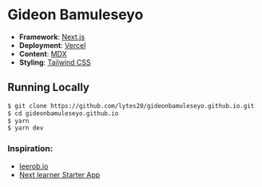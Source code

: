 # Gideon Bamuleseyo

- **Framework**: [Next.js](https://nextjs.org/)
- **Deployment**: [Vercel](https://vercel.com)
- **Content**: [MDX](https://github.com/mdx-js/mdx)
- **Styling**: [Tailwind CSS](https://tailwindcss.com/)

## Running Locally

```bash
$ git clone https://github.com/lytes20/gideonbamuleseyo.github.io.git
$ cd gideonbamuleseyo.github.io
$ yarn
$ yarn dev
```

### Inspiration:

- [leerob.io](https://leerob.io/)
- [Next learner Starter App](https://next-learn-starter.vercel.app/)
